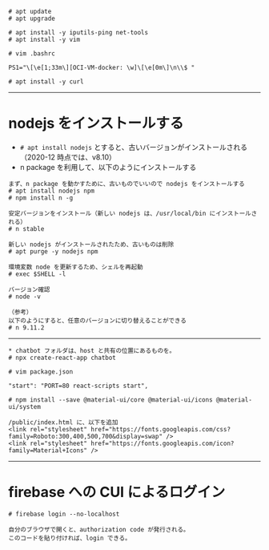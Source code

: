 ```
# apt update
# apt upgrade

# apt install -y iputils-ping net-tools
# apt install -y vim

# vim .bashrc

PS1="\[\e[1;33m\][OCI-VM-docker: \w]\[\e[0m\]\n\\$ "

# apt install -y curl
```

---
# nodejs をインストールする
* `# apt install nodejs` とすると、古いバージョンがインストールされる（2020-12 時点では、v8.10）  
* n package を利用して、以下のようにインストールする
```
まず、n package を動かすために、古いものでいいので nodejs をインストールする
# apt install nodejs npm
# npm install n -g

安定バージョンをインストール（新しい nodejs は、/usr/local/bin にインストールされる）
# n stable

新しい nodejs がインストールされたため、古いものは削除
# apt purge -y nodejs npm

環境変数 node を更新するため、シェルを再起動
# exec $SHELL -l

バージョン確認
# node -v

（参考）
以下のようにすると、任意のバージョンに切り替えることができる
# n 9.11.2
```
---
```
* chatbot フォルダは、host と共有の位置にあるものを。
# npx create-react-app chatbot

# vim package.json

"start": "PORT=80 react-scripts start",

# npm install --save @material-ui/core @material-ui/icons @material-ui/system

/public/index.html に、以下を追加
<link rel="stylesheet" href="https://fonts.googleapis.com/css?family=Roboto:300,400,500,700&display=swap" />
<link rel="stylesheet" href="https://fonts.googleapis.com/icon?family=Material+Icons" />

```

---
# firebase への CUI によるログイン
```
# firebase login --no-localhost

自分のブラウザで開くと、authorization code が発行される。
このコードを貼り付ければ、login できる。
```
